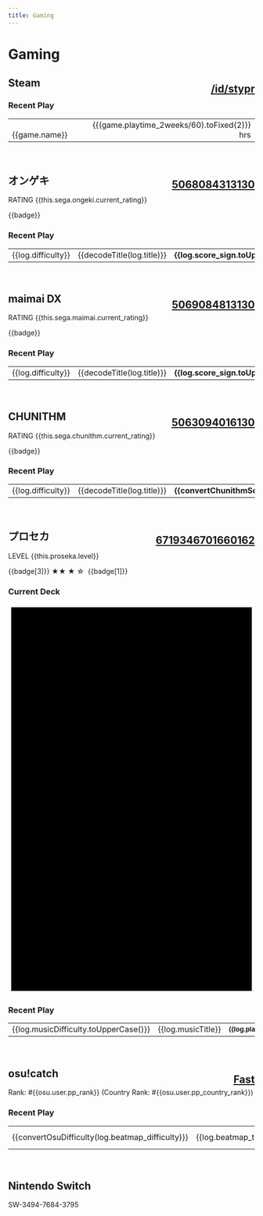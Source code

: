 ```yaml
---
title: Gaming
---
```


# <i class="fa-solid fa-puzzle-piece"></i> Gaming

## <i class="fa-brands fa-steam"></i> Steam <span class="small"><a style="margin-top: 12px; float:right;" href="https://steamcommunity.com/id/stypr">/id/stypr</a></span>

<div v-if="!steam_error">

### Recent Play

<table width=100%>
    <tr v-for="game in steam">
        <td>
            <img :src="'https://media.steampowered.com/steamcommunity/public/images/apps/' + game.appid + '/' + game.img_icon_url + '.jpg'" width=16 />&nbsp;
            {{game.name}}
        </td>
        <td align=right>
            {{(game.playtime_2weeks/60).toFixed(2)}} hrs
        </td>
    </tr>
</table>

</div>

<br>

## <i class="fa-solid fa-headphones-simple"></i> オンゲキ <span class="small"><u style="margin-top:12px; float:right;">5068084313130</u></span>


<div v-if="!sega_error">

RATING {{this.sega.ongeki.current_rating}}

<span v-for="badge in sega.ongeki.badges">
    <span class="badge">{{badge}}</span>&nbsp;
</span>

### Recent Play

<table width=100% class="fixed-top">
    <tr v-for="log in sega.ongeki.log">
        <td width=50>
            <div class="badge" align=center>{{log.difficulty}}</div>
        </td>
        <td>
            {{decodeTitle(log.title)}}
        </td>
        <td align=right>
            <b>{{log.score_sign.toUpperCase().replace("PLUS","+")}}</b>
        </td>
    </tr>
</table>

</div>

<br>

## <i class="fa-solid fa-headphones-simple"></i> maimai DX <span class="small"><u style="margin-top:12px; float:right">5069084813130</u></span>

<div v-if="!sega_error">

RATING {{this.sega.maimai.current_rating}}

<span v-for="badge in sega.maimai.badges">
    <span class="badge">{{badge}}</span>&nbsp;
</span>

### Recent Play

<table width=100% class="fixed-top">
    <tr v-for="log in sega.maimai.log">
        <td width=50>
            <div class="badge" align=center>{{log.difficulty}}</div>
        </td>
        <td>
            {{decodeTitle(log.title)}}
        </td>
        <td align=right>
            <b>{{log.score_sign.toUpperCase().replace("PLUS","+")}}</b>
        </td>
    </tr>
</table>

</div>

<br>

## <i class="fa-solid fa-headphones-simple"></i> CHUNITHM <span class="small"><u style="margin-top:12px; float:right">5063094016130</u></span>

<div v-if="!sega_error">

RATING {{this.sega.chunithm.current_rating}}

<span v-for="badge in sega.chunithm.badges">
    <span class="badge">{{badge}}</span>&nbsp;
</span>

### Recent Play

<table width=100% class="fixed-top">
    <tr v-for="log in sega.chunithm.log">
        <td width=50>
            <div class="badge" align=center>{{log.difficulty}}</div>
        </td>
        <td>
            {{decodeTitle(log.title)}}
        </td>
        <td align=right>
            <b>{{convertChunithmScore(log.score_sign)}}</b>
        </td>
    </tr>
</table>


<br>


## <i class="fa-solid fa-headphones-simple"></i> プロセカ <span class="small"><u style="margin-top:12px; float:right">6719346701660162</u></span>

<div v-if="!proseka_error">

LEVEL {{this.proseka.level}}

<span v-for="badge in proseka.badges">
    <span class="badge">
        {{badge[3]}}
        <span v-if="badge[2]=='high' || badge[2]=='highest'">
            ★★
        </span>
        <span v-else-if="badge[2]=='middle'">
            ★
        </span>
        <span v-else>
            ☆
        </span>
        <span v-if="badge[1]>1">
            &nbsp;{{badge[1]}}
        </span>
    </span>&nbsp;
</span>
<br>

### Current Deck

<span v-for="deck in proseka.deck_list">
    <!-- Sorry for the spagetti code, I didn't intend to code something ugly like this! -->
    <svg xmlns="http://www.w3.org/2000/svg" viewBox="0 0 330 520" class="deck-image">
        <defs>
            <pattern width="330" height="520" :id="'thumb-'+deck.id" patternUnits="userSpaceOnUse">
                <svg xmlns="http://www.w3.org/2000/svg" viewBox="0 0 330 520">
                    <image
                        v-if="deck.card_info.defaultImage == 'special_training'"
                        preserveAspectRatio="none"
                        :href="'https://sekai-res.dnaroma.eu/file/sekai-assets/character/member_cutout/'+deck['assetbundleName']+'_rip/after_training.webp'"
                        x="-135"
                        y="0"
                        height="576"
                        width="620"
                    ></image>
                    <image
                        v-if="deck.card_info.defaultImage != 'special_training'"
                        preserveAspectRatio="none"
                        :href="'https://sekai-res.dnaroma.eu/file/sekai-assets/character/member_cutout/'+deck['assetbundleName']+'_rip/normal.webp'"
                        x="-135"
                        y="0"
                        height="576"
                        width="620"
                    ></image>
                    <image :href="this.proseka.assets[deck.attr]" x="20" y="20" width="50" height="50"></image>
                    <rect x="0" y="450" width="330" height="70" fill="black" fill-opacity="0.8"></rect>
                    <text x="30" y="493" width="200" height="50" font-size="40" fill="white">Lv.{{deck.card_info.level}}</text>
                    <!-- Birthday exception -->
                    <image v-if="deck.rarity_type == 'rarity_birthday'" :href="this.proseka.assets.card_birthday" x="16" y="395" width="50" height="50"></image>
                    <image
                        v-if="deck.rarity > 0 && deck.card_info.defaultImage == 'special_training' && deck.rarity_type != 'rarity_birthday'"
                        :href="this.proseka.assets.card_star"
                        x="16" y="395" width="50" height="50"
                    ></image>
                    <image
                        v-if="deck.rarity > 1 && deck.card_info.defaultImage == 'special_training' && deck.rarity_type != 'rarity_birthday'"
                        :href="this.proseka.assets.card_star"
                        x="66" y="395" width="50" height="50"
                    ></image>
                    <image
                        v-if="deck.rarity > 2 && deck.card_info.defaultImage == 'special_training' && deck.rarity_type != 'rarity_birthday'"
                        :href="this.proseka.assets.card_star"
                        x="116" y="395" width="50" height="50"
                    ></image>
                    <image
                        v-if="deck.rarity > 3 && deck.card_info.defaultImage == 'special_training' && deck.rarity_type != 'rarity_birthday'"
                        :href="this.proseka.assets.card_star"
                        x="166" y="395" width="50" height="50"
                    ></image>
                    <image
                        v-if="deck.rarity > 0 && deck.card_info.defaultImage != 'special_training' && deck.rarity_type != 'rarity_birthday'"
                        :href="this.proseka.assets.card_star_normal"
                        x="16" y="395" width="50" height="50"
                    ></image>
                    <image
                        v-if="deck.rarity > 1 && deck.card_info.defaultImage != 'special_training' && deck.rarity_type != 'rarity_birthday'"
                        :href="this.proseka.assets.card_star_normal"
                        x="66" y="395" width="50" height="50"
                    ></image>
                    <image
                        v-if="deck.rarity > 2 && deck.card_info.defaultImage != 'special_training' && deck.rarity_type != 'rarity_birthday'"
                        :href="this.proseka.assets.card_star_normal"
                        x="116" y="395" width="50" height="50"
                    ></image>
                    <image
                        v-if="deck.rarity > 3 && deck.card_info.defaultImage != 'special_training' && deck.rarity_type != 'rarity_birthday'"
                        :href="this.proseka.assets.card_star_normal"
                        x="166" y="395" width="50" height="50"
                    ></image>
                </svg>
            </pattern>
        </defs>
        <rect x="4" y="4" width="322" height="512" :fill="'url(#thumb-'+deck.id+')'"></rect>
    </svg>
</span>

</div>

### Recent Play

<table width=100% class="fixed-top">
    <tr v-for="log in this.proseka.recent_log">
        <td width=50>
            <div class="badge" align=center>{{log.musicDifficulty.toUpperCase()}}</div>
        </td>
        <td>
            {{log.musicTitle}}
        </td>
        <td align=right>
            <b style="font-size: 10pt;">{{log.playResult.toUpperCase()}}</b>
        </td>
    </tr>
</table>

<br>

## <i class="fa-solid fa-headphones-simple"></i> osu!catch <span class="small"><a style="margin-top: 12px; float:right;" href="https://osu.ppy.sh/u/Fast">Fast</a></span>

<div v-if="!osu_error">


Rank: #{{osu.user.pp_rank}} (Country Rank: #{{osu.user.pp_country_rank}})

### Recent Play

<table width=100% class="fixed-top">
    <tr v-for="log in this.osu.recent_play">
        <td width=50>
            <div class="badge" align=center>{{convertOsuDifficulty(log.beatmap_difficulty)}}</div>
        </td>
        <td>
            {{log.beatmap_title}}
        </td>
        <td align=right>
            {{log.rank.replace("X","SS")}} ({{Math.round(log.pp)}}pp)
        </td>
    </tr>
</table>


</div>

<br>

## <i class="fa-solid fa-gamepad"></i> Nintendo Switch

SW-3494-7684-3795

<br>
</div>

<script type="module">
import { useData } from 'vitepress'

export default {
  data() {
    return {
      data: useData(),
      steam: {},
      osu: {},
      sega: {'ongeki': {}, 'chunithm': {}, 'maimai': {}},
      proseka: {
          'assets': {
            'cool': '/static/proseka/cool.png',
            'cute': '/static/proseka/cute.png',
            'mysterious': '/static/proseka/mysterious.png',
            'pure': '/static/proseka/pure.png',
            'happy': '/static/proseka/happy.png',
            'card_rarity_2': '/static/proseka/card_rarity_2.png',
            'card_rarity_3': '/static/proseka/card_rarity_3.png',
            'card_rarity_birthday': '/static/proseka/card_rarity_birthday.png',
            'card_rarity_4': '/static/proseka/card_rarity_4.png',
            'card_birthday': '/static/proseka/card_birthday.png',
            'card_star': '/static/proseka/card_star.png',
            'card_star_normal': '/static/proseka/card_star_normal.png',
            'honor_star': '/static/proseka/honor_star.png',
            'honor_middle': '/static/proseka/honor_middle.png',
            'honor_high': '/static/proseka/honor_high.png',
            'honor_highest': '/static/proseka/honor_highest.png',
          }
        },
      proseka_error: true,
      sega_error: true,
      steam_error: true,
      osu_error: true,
    }
  },
  mounted() {
    // Dynamically load APIs
    // Return stored gists on error
    fetch(`${this.data.theme.apiServer}/steam`)
    .then((response) => response.json())
    .then((response) => {
      this.updateSteam(response)
    })
    .catch((error) => { console.log(error) })
    fetch(`${this.data.theme.apiServer}/sega`)
    .then((response) => response.json())
    .then((response) => {
      this.updateSega(response)
    })
    .catch((error) => { console.log(error) })
    fetch(`${this.data.theme.apiServer}/proseka`)
    .then((response) => response.json())
    .then((response) => {
      this.updateProseka(response)
    })
    .catch((error) => { console.log(error) })
    fetch(`${this.data.theme.apiServer}/osu`)
    .then((response) => response.json())
    .then((response) => {
      this.updateOsu(response)
    })
    .catch((error) => { console.log(error) })
  },
  methods: {
    // XSS-safe decode
    decodeTitle(title) {
      for (let i of Array(2).keys()) {
        let p = new DOMParser;
        title = p.parseFromString(
          '<!doctype html><body>' + title,
          'text/html').body.textContent
      }
      return title
    },
    convertOsuDifficulty(difficulty_score) {
        return (
            "★".repeat(Math.floor(difficulty_score)) + 
            (difficulty_score>=(Math.floor(difficulty_score) + 0.5) ? "☆" : "")
        )
    },
    convertChunithmScore(score) {
        let score_rank = ["D", "C", "B", "BB", "BBB", "A", "AA", "AAA", "S", "SS", "SSS"]
        return score_rank[score]
    },
    updateSteam(response) {
      this.steam = response.response.games
      this.steam_error = false
    },
    updateOsu(response){
      this.osu = response
      this.osu_error = false
    },
    updateProseka(response) {
      // Parse Proseka JSON
      this.proseka.username = response.user.userGamedata.name
      this.proseka.level = response.user.userGamedata.rank
      this.proseka.word = response.userProfile.word
      this.proseka.badges = [
        [
          String(response.userProfile.honorId1).padStart(4, '0'),
          response.userProfile.honorLevel1,
          response.userProfile.honorInfo1.honorRarity,
          response.userProfile.honorInfo1.name,
          response.userProfile.honorInfo1
        ],
        [
          String(response.userProfile.honorId2).padStart(4, '0'),
          response.userProfile.honorLevel2,
          response.userProfile.honorInfo2.honorRarity,
          response.userProfile.honorInfo2.name,
          response.userProfile.honorInfo2
        ],
        [
          String(response.userProfile.honorId3).padStart(4, '0'),
          response.userProfile.honorLevel3,
          response.userProfile.honorInfo3.honorRarity,
          response.userProfile.honorInfo3.name,
          response.userProfile.honorInfo3
        ],
      ]
      this.proseka.deck_id = response.user.userGamedata.deck
      this.proseka.deck_list = [
        response.userDecks[0].member1,
        response.userDecks[0].member2,
        response.userDecks[0].member3,
        response.userDecks[0].member4,
        response.userDecks[0].member5
      ]
      // Recent playlog needs to be sorted
      this.proseka.recent_log = response.userMusicResults
      this.proseka_error = false
    },
    updateSega(response) {
      // Parse ongeki
      this.sega.ongeki = response.ongeki.info
      this.sega.ongeki.log = response.ongeki.log
      this.sega.ongeki.badges = []
      this.sega.ongeki.badges.push(response.ongeki.info.title)
      if(response.ongeki.info.battle_point >= 19000){
        this.sega.ongeki.badges.push('奏夢')
      }else if(response.ongeki.info.battle_point >= 17000){
        this.sega.ongeki.badges.push('奏華')
      }else if(response.ongeki.info.battle_point >= 15000){
        this.sega.ongeki.badges.push('奏伝')
      }
      // Parse maimai
      this.sega.maimai = response.maimai.info
      this.sega.maimai.log = response.maimai.log
      this.sega.maimai.badges = []
      this.sega.maimai.badges.push(response.maimai.info.title)
      this.sega.maimai.badges.concat(response.maimai.info.extra)
      // Parse Chunithm
      this.sega.chunithm = response.chunithm.info
      this.sega.chunithm.log = response.chunithm.log
      this.sega.chunithm.badges = []
      this.sega.chunithm.badges.push(response.chunithm.info.title)

      // disable error
      this.sega_error = false
    },
  }
};
</script>
